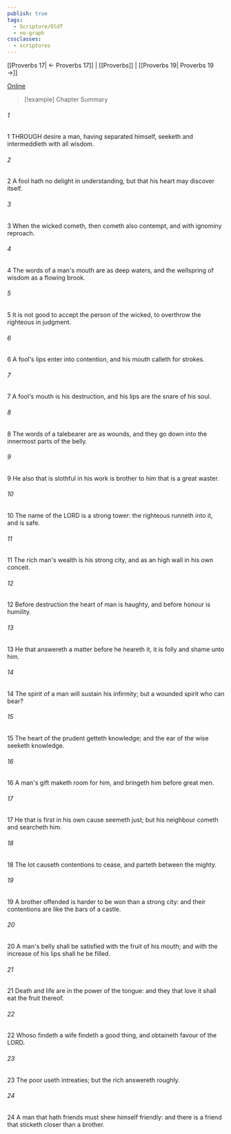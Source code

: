 ```yaml
---
publish: true
tags:
  - Scripture/OldT
  - no-graph
cssclasses:
  - scriptures
---
```

[[Proverbs 17| ← Proverbs 17]] | [[Proverbs]] | [[Proverbs 19| Proverbs 19 →]]

[Online](https://churchofjesuschrist.org/study/scriptures/ot/prov/18?lang=eng)

>[!example] Chapter Summary
>
###### 1
1 THROUGH desire a man, having separated himself, seeketh and intermeddleth with all wisdom.
###### 2
2 A fool hath no delight in understanding, but that his heart may discover itself.
###### 3
3 When the wicked cometh, then cometh also contempt, and with ignominy reproach.
###### 4
4 The words of a man's mouth are as deep waters, and the wellspring of wisdom as a flowing brook.
###### 5
5 It is not good to accept the person of the wicked, to overthrow the righteous in judgment.
###### 6
6 A fool's lips enter into contention, and his mouth calleth for strokes.
###### 7
7 A fool's mouth is his destruction, and his lips are the snare of his soul.
###### 8
8 The words of a talebearer are as wounds, and they go down into the innermost parts of the belly.
###### 9
9 He also that is slothful in his work is brother to him that is a great waster.
###### 10
10 The name of the LORD is a strong tower: the righteous runneth into it, and is safe.
###### 11
11 The rich man's wealth is his strong city, and as an high wall in his own conceit.
###### 12
12 Before destruction the heart of man is haughty, and before honour is humility.
###### 13
13 He that answereth a matter before he heareth it, it is folly and shame unto him.
###### 14
14 The spirit of a man will sustain his infirmity; but a wounded spirit who can bear?
###### 15
15 The heart of the prudent getteth knowledge; and the ear of the wise seeketh knowledge.
###### 16
16 A man's gift maketh room for him, and bringeth him before great men.
###### 17
17 He that is first in his own cause seemeth just; but his neighbour cometh and searcheth him.
###### 18
18 The lot causeth contentions to cease, and parteth between the mighty.
###### 19
19 A brother offended is harder to be won than a strong city: and their contentions are like the bars of a castle.
###### 20
20 A man's belly shall be satisfied with the fruit of his mouth; and with the increase of his lips shall he be filled.
###### 21
21 Death and life are in the power of the tongue: and they that love it shall eat the fruit thereof.
###### 22
22 Whoso findeth a wife findeth a good thing, and obtaineth favour of the LORD.
###### 23
23 The poor useth intreaties; but the rich answereth roughly.
###### 24
24 A man that hath friends must shew himself friendly: and there is a friend that sticketh closer than a brother.



